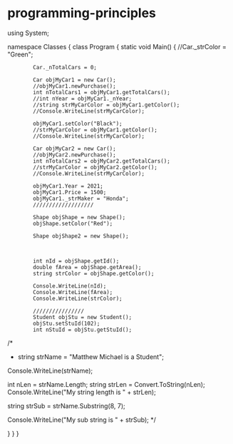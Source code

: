 # programming-principles
using System;

namespace Classes
{
    class Program
    {
        static void Main()
        {
            //Car._strColor = "Green";

            Car._nTotalCars = 0;

            Car objMyCar1 = new Car();
            //objMyCar1.newPurchase();
            int nTotalCars1 = objMyCar1.getTotalCars();
            //int nYear = objMyCar1._nYear;
            //string strMyCarColor = objMyCar1.getColor();
            //Console.WriteLine(strMyCarColor);

            objMyCar1.setColor("Black");
            //strMyCarColor = objMyCar1.getColor();
            //Console.WriteLine(strMyCarColor);

            Car objMyCar2 = new Car();
            //objMyCar2.newPurchase();
            int nTotalCars2 = objMyCar2.getTotalCars();
            //strMyCarColor = objMyCar2.getColor();
            //Console.WriteLine(strMyCarColor);

            objMyCar1.Year = 2021;
            objMyCar1.Price = 1500;
            objMyCar1._strMaker = "Honda";
            ///////////////////

            Shape objShape = new Shape();
            objShape.setColor("Red");

            Shape objShape2 = new Shape();



            int nId = objShape.getId();
            double fArea = objShape.getArea();
            string strColor = objShape.getColor();

            Console.WriteLine(nId);
            Console.WriteLine(fArea);
            Console.WriteLine(strColor);

            ////////////////
            Student objStu = new Student();
            objStu.setStuId(102);
            int nStuId = objStu.getStuId();

/*
 * string strName = "Matthew Michael is a Student";

Console.WriteLine(strName);

int nLen = strName.Length;
string strLen = Convert.ToString(nLen);
Console.WriteLine("My string length is " + strLen);

string strSub = strName.Substring(8, 7);

Console.WriteLine("My sub string is " + strSub);
*/

}
}
}

